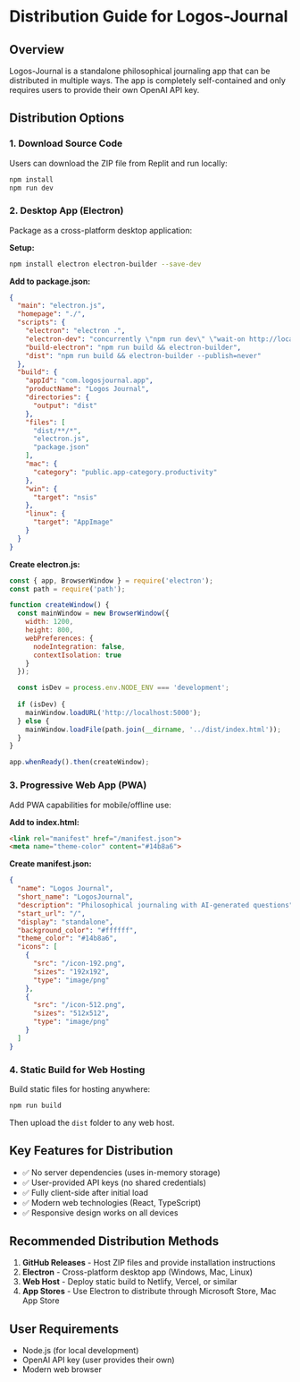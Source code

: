 # Distribution Guide for Logos-Journal

## Overview
Logos-Journal is a standalone philosophical journaling app that can be distributed in multiple ways. The app is completely self-contained and only requires users to provide their own OpenAI API key.

## Distribution Options

### 1. Download Source Code
Users can download the ZIP file from Replit and run locally:
```bash
npm install
npm run dev
```

### 2. Desktop App (Electron)
Package as a cross-platform desktop application:

**Setup:**
```bash
npm install electron electron-builder --save-dev
```

**Add to package.json:**
```json
{
  "main": "electron.js",
  "homepage": "./",
  "scripts": {
    "electron": "electron .",
    "electron-dev": "concurrently \"npm run dev\" \"wait-on http://localhost:5000 && electron .\"",
    "build-electron": "npm run build && electron-builder",
    "dist": "npm run build && electron-builder --publish=never"
  },
  "build": {
    "appId": "com.logosjournal.app",
    "productName": "Logos Journal",
    "directories": {
      "output": "dist"
    },
    "files": [
      "dist/**/*",
      "electron.js",
      "package.json"
    ],
    "mac": {
      "category": "public.app-category.productivity"
    },
    "win": {
      "target": "nsis"
    },
    "linux": {
      "target": "AppImage"
    }
  }
}
```

**Create electron.js:**
```javascript
const { app, BrowserWindow } = require('electron');
const path = require('path');

function createWindow() {
  const mainWindow = new BrowserWindow({
    width: 1200,
    height: 800,
    webPreferences: {
      nodeIntegration: false,
      contextIsolation: true
    }
  });

  const isDev = process.env.NODE_ENV === 'development';
  
  if (isDev) {
    mainWindow.loadURL('http://localhost:5000');
  } else {
    mainWindow.loadFile(path.join(__dirname, '../dist/index.html'));
  }
}

app.whenReady().then(createWindow);
```

### 3. Progressive Web App (PWA)
Add PWA capabilities for mobile/offline use:

**Add to index.html:**
```html
<link rel="manifest" href="/manifest.json">
<meta name="theme-color" content="#14b8a6">
```

**Create manifest.json:**
```json
{
  "name": "Logos Journal",
  "short_name": "LogosJournal",
  "description": "Philosophical journaling with AI-generated questions",
  "start_url": "/",
  "display": "standalone",
  "background_color": "#ffffff",
  "theme_color": "#14b8a6",
  "icons": [
    {
      "src": "/icon-192.png",
      "sizes": "192x192",
      "type": "image/png"
    },
    {
      "src": "/icon-512.png",
      "sizes": "512x512",
      "type": "image/png"
    }
  ]
}
```

### 4. Static Build for Web Hosting
Build static files for hosting anywhere:
```bash
npm run build
```
Then upload the `dist` folder to any web host.

## Key Features for Distribution
- ✅ No server dependencies (uses in-memory storage)
- ✅ User-provided API keys (no shared credentials)
- ✅ Fully client-side after initial load
- ✅ Modern web technologies (React, TypeScript)
- ✅ Responsive design works on all devices

## Recommended Distribution Methods
1. **GitHub Releases** - Host ZIP files and provide installation instructions
2. **Electron** - Cross-platform desktop app (Windows, Mac, Linux)
3. **Web Host** - Deploy static build to Netlify, Vercel, or similar
4. **App Stores** - Use Electron to distribute through Microsoft Store, Mac App Store

## User Requirements
- Node.js (for local development)
- OpenAI API key (user provides their own)
- Modern web browser